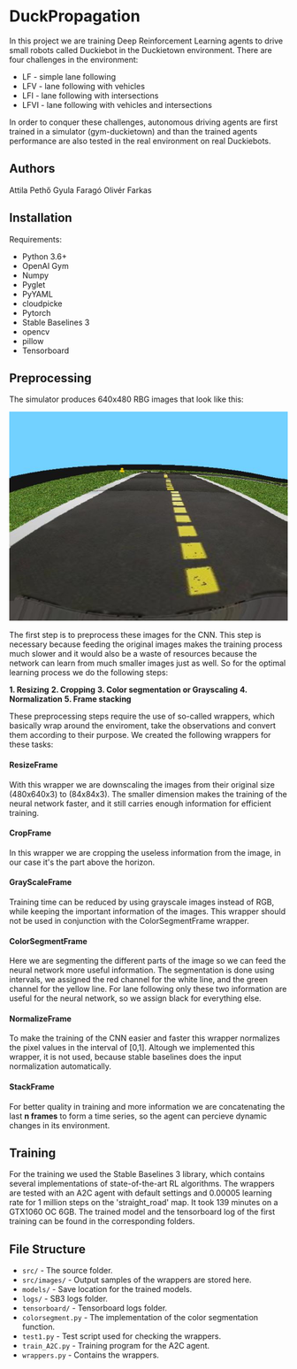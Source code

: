 # DuckPropagation
In this project we are training Deep Reinforcement Learning agents to drive small robots called Duckiebot in the Duckietown environment. There are four challenges in the environment:

- LF - simple lane following
- LFV - lane following with vehicles
- LFI - lane following with intersections
- LFVI - lane following with vehicles and intersections

In order to conquer these challenges, autonomous driving agents are first trained in a simulator (gym-duckietown) and than the trained agents performance are also tested in the real environment on real Duckiebots.


## Authors
Attila Pethő
Gyula Faragó
Olivér Farkas


## Installation
Requirements:
- Python 3.6+
- OpenAI Gym
- Numpy
- Pyglet
- PyYAML
- cloudpicke
- Pytorch
- Stable Baselines 3
- opencv
- pillow
- Tensorboard

## Preprocessing
The simulator produces 640x480 RBG images that look like this:

<img src="src/images/raw_obs/20211023_191012_1.jpg" width="640px">

The first step is to preprocess these images for the CNN. This step is necessary because feeding the original images makes the training process much slower and it would also be a waste of resources because the network can learn from much smaller images just as well. So for the optimal learning process we do the following steps:

**1. Resizing** 
**2. Cropping**
**3. Color segmentation or Grayscaling**
**4. Normalization**
**5. Frame stacking** 

These preprocessing steps require the use of so-called wrappers, which basically wrap around the enviroment, take the observations and convert them according to their purpose. We created the following wrappers for these tasks:

#### ResizeFrame
With this wrapper we are downscaling the images from their original size (480x640x3) to (84x84x3). The smaller dimension makes the training of the neural network faster, and it still carries enough information for efficient training.

#### CropFrame
In this wrapper we are cropping the useless information from the image, in our case it's the part above the horizon.

#### GrayScaleFrame
Training time can be reduced by using grayscale images instead of RGB, while keeping the important information of the images. This wrapper should not be used in conjunction with the ColorSegmentFrame wrapper.

#### ColorSegmentFrame
Here we are segmenting the different parts of the image so we can feed the neural network more useful information. The segmentation is done using intervals, we assigned the red channel for the white line, and the green channel for the yellow line. For lane following only these two information are useful for the neural network, so we assign black for everything else.

#### NormalizeFrame
To make the training of the CNN easier and faster this wrapper normalizes the pixel values in the interval of [0,1]. Altough we implemented this wrapper, it is not used, because stable baselines does the input normalization automatically.

#### StackFrame
For better quality in training and more information we are concatenating the last **n frames** to form a time series, so the agent can percieve dynamic changes in its environment.


## Training
For the training we used the Stable Baselines 3 library, which contains several implementations of state-of-the-art RL algorithms. The wrappers are tested with an A2C agent with default settings and 0.00005 learning rate for 1 million steps on the 'straight_road' map. It took 139 minutes on a GTX1060 OC 6GB. The trained model and the tensorboard log of the first training can be found in the corresponding folders.


## File Structure

- `src/` - The source folder.
- `src/images/` - Output samples of the wrappers are stored here.
- `models/` - Save location for the trained models.
- `logs/` - SB3 logs folder.
- `tensorboard/` - Tensorboard logs folder.
- `colorsegment.py` - The implementation of the color segmentation function.
- `test1.py` - Test script used for checking the wrappers.
- `train_A2C.py` - Training program for the A2C agent.
- `wrappers.py` - Contains the wrappers.

